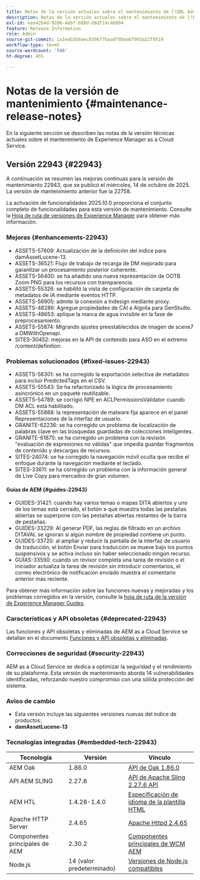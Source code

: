 ```yaml
---
title: Notas de la versión actuales sobre el mantenimiento de [!DNL Adobe Experience Manager] as a Cloud Service.
description: Notas de la versión actuales sobre el mantenimiento de [!DNL Adobe Experience Manager] as a Cloud Service.
exl-id: eee42b4d-9206-4ebf-b88d-d8df14c46094
feature: Release Information
role: Admin
source-git-commit: 1a1eeb3b9aec839677baadf9bea67993a22f9519
workflow-type: tm+mt
source-wordcount: '546'
ht-degree: 45%

---
```



# Notas de la versión de mantenimiento {#maintenance-release-notes}

En la siguiente sección se describen las notas de la versión técnicas actuales sobre el mantenimiento de Experience Manager as a Cloud Service.

## Versión 22943 {#22943}

A continuación se resumen las mejoras continuas para la versión de mantenimiento 22943, que se publicó el miércoles, 14 de octubre de 2025. La versión de mantenimiento anterior fue la 22758.

La activación de funcionalidades 2025.10.0 proporciona el conjunto completo de funcionalidades para esta versión de mantenimiento. Consulte la [Hoja de ruta de versiones de Experience Manager](https://experienceleague.adobe.com/es/docs/experience-manager-release-information/aem-release-updates/update-releases-roadmap) para obtener más información.

### Mejoras {#enhancements-22943}

* ASSETS-57809: Actualización de la definición del índice para damAssetLucene-13.
* ASSETS-36521: Flujo de trabajo de recarga de DM mejorado para garantizar un procesamiento posterior coherente.
* ASSETS-56400: se ha añadido una nueva representación de OOTB Zoom PNG para los recursos con transparencia.
* ASSETS-55326: se habilitó la vista de configuración de carpeta de metadatos de IA mediante eventos HTTP.
* ASSETS-56905: admite la conexión a Indesign mediante proxy.
* ASSETS-48286: Agregue propiedades de CAI a Algolia para GenStudio.
* ASSETS-48653: aplique la marca de agua invisible en la fase de preprocesamiento.
* ASSETS-55874: Migrando ajustes preestablecidos de imagen de scene7 a DMWithOpenapi.
* SITES-30452: mejoras en la API de contenido para ASO en el extremo /content/definition.

### Problemas solucionados {#fixed-issues-22943}

* ASSETS-56301: se ha corregido la exportación selectiva de metadatos para incluir PredictedTags en el CSV.
* ASSETS-55543: Se ha refactorizado la lógica de procesamiento asincrónico en un paquete reutilizable.
* ASSETS-54789: se corrigió NPE en ACLPermissionsValidator cuando DM ACL está habilitado.
* ASSETS-55888: la representación de malware fija aparece en el panel Representaciones de la interfaz de usuario.
* GRANITE-62236: se ha corregido un problema de localización de palabras clave en las búsquedas guardadas de colecciones inteligentes.
* GRANITE-61875: se ha corregido un problema con la revisión &quot;evaluación de expresiones no válidas&quot; que impedía guardar fragmentos de contenido y descargas de recursos.
* SITES-24074: se ha corregido la navegación móvil oculta que recibe el enfoque durante la navegación mediante el teclado.
* SITES-33611: se ha corregido un problema con la información general de Live Copy para mercados de gran volumen.

#### Guías de AEM {#guides-22943}

* GUIDES-31421: cuando hay varios temas o mapas DITA abiertos y uno de los temas está cerrado, el botón **>** que muestra todas las pestañas abiertas se superpone con las pestañas abiertas restantes de la barra de pestañas.
* GUIDES-33229: Al generar PDF, las reglas de filtrado en un archivo DITAVAL se ignoran si algún nombre de propiedad contiene un punto.
* GUIDES-33720: al ampliar y reducir la pantalla de la interfaz de usuario de traducción, el botón Enviar para traducción se mueve bajo los puntos suspensivos y se activa incluso sin haber seleccionado ningún recurso.
* GUÍAS-33590: cuando un revisor completa una tarea de revisión o el iniciador actualiza la tarea de revisión sin introducir comentarios, el correo electrónico de notificación enviado muestra el comentario anterior más reciente.

Para obtener más información sobre las funciones nuevas y mejoradas y los problemas corregidos en la versión, consulte la [hoja de ruta de la versión de Experience Manager Guides](https://experienceleague.adobe.com/es/docs/experience-manager-guides/using/release-info/aem-guides-releases-roadmap).

### Características y API obsoletas {#deprecated-22943}

Las funciones y API obsoletas y eliminadas de AEM as a Cloud Service se detallan en el documento [Funciones y API obsoletas y eliminadas](/help/release-notes/deprecated-removed-features.md).

### Correcciones de seguridad {#security-22943}

AEM as a Cloud Service se dedica a optimizar la seguridad y el rendimiento de su plataforma. Esta versión de mantenimiento aborda 14 vulnerabilidades identificadas, reforzando nuestro compromiso con una sólida protección del sistema.

### Aviso de cambio

* Esta versión incluye las siguientes versiones nuevas del índice de productos:
* **damAssetLucene-13**

### Tecnologías integradas {#embedded-tech-22943}

| Tecnología | Versión | Vínculo |
|---|---|---|
| AEM Oak | 1.86.0 | [API de Oak 1.86.0](https://www.javadoc.io/doc/org.apache.jackrabbit/oak-api/1.86/index.html?lang=es) |
| API AEM SLING | 2.27.6 | [API de Apache Sling 2.27.6 API](https://www.javadoc.io/doc/org.apache.sling/org.apache.sling.api/latest/index.html) |
| AEM HTL | 1.4.28-1.4.0 | [Especificación de idioma de la plantilla HTML](https://github.com/adobe/htl-spec) |
| Apache HTTP Server | 2.4.65 | [Apache Httpd 2.4.65](https://apache.googlesource.com/httpd/+/refs/tags/2.4.65/CHANGES) |
| Componentes principales de AEM | 2.30.2 | [Componentes principales de WCM AEM](https://github.com/adobe/aem-core-wcm-components) |
| Node.js | 14 (valor predeterminado) | [Versiones de Node.js compatibles](https://experienceleague.adobe.com/es/docs/experience-manager-cloud-service/content/implementing/developing/developing-with-front-end-pipelines#node-versions) |
